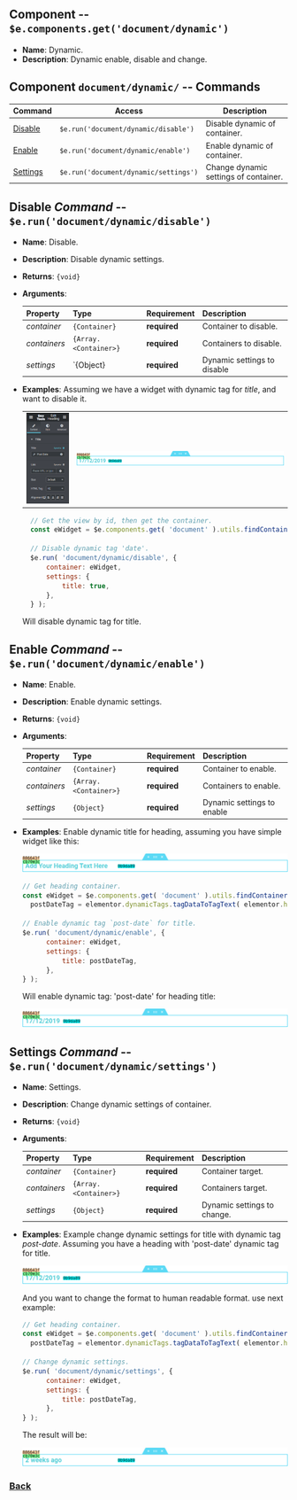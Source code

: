 ## Component -- `$e.components.get('document/dynamic')`

*  **Name**: Dynamic.
*  **Description**: Dynamic enable, disable and change.

## Component `document/dynamic/` -- Commands
| Command                                                         | Access                                  | Description         
|-----------------------------------------------------------------|-----------------------------------------|-----------------------------------------
| [Disable](#disable-command----erundocumentdynamicdisable)       | `$e.run('document/dynamic/disable')`    | Disable dynamic of container. 
| [Enable](#enable-command----erundocumentdynamicenable)          | `$e.run('document/dynamic/enable')`     | Enable dynamic of container.
| [Settings](#settings-command----erundocumentdynamicsettings)    | `$e.run('document/dynamic/settings')`   | Change dynamic settings of container.


## Disable _Command_ -- `$e.run('document/dynamic/disable')`
*  **Name**: Disable.
*  **Description**: Disable dynamic settings.
*  **Returns**: `{void}`
*  **Arguments**: 

    | Property     | Type                  | Requirement   | Description |
    |---           |---                    |---            |---|
    | _container_  | `{Container}`         | **required**  | Container to disable.
    | _containers_ | `{Array.<Container>}` | **required**  | Containers to disable.
    | _settings_   | `{Object}             | **required**  | Dynamic settings to disable <TODO EXPLAIN WHY>

* **Examples**:
    Assuming we have a widget with dynamic tag for *title*, and want to disable it.
    
    |    |    |
    |---:|:---|
    | ![edit-heading-with-dynamic-title-date](../../../../../../images/edocument-dynamic/edit-heading-with-dynamic-title-date.png) | ![widget-heading-with-dynamic-title-date](../../../../../../images/edocument-dynamic/widget-heading-with-dynamic-title-date.png)

    ```javascript
      // Get the view by id, then get the container.
      const eWidget = $e.components.get( 'document' ).utils.findContainerById( '0b9da89' );
  
      // Disable dynamic tag 'date'.
      $e.run( 'document/dynamic/disable', {
          container: eWidget,
          settings: {
              title: true,
          },
      } );
    ```
    Will disable dynamic tag for title.

## Enable _Command_ -- `$e.run('document/dynamic/enable')`
*  **Name**: Enable.
*  **Description**: Enable dynamic settings.
*  **Returns**: `{void}`
*  **Arguments**: 

    | Property     | Type                  | Requirement   | Description |
    |---           |---                    |---            |---|
    | _container_  | `{Container}`         | **required**  | Container to enable.
    | _containers_ | `{Array.<Container>}` | **required**  | Containers to enable.
    | _settings_   | `{Object}`            | **required**  | Dynamic settings to enable

* **Examples**:
    Enable dynamic title for heading, assuming you have simple widget like this:
    
    ![widget-heading](../../../../../../images/base/widget-heading.png)
    ```javascript
    // Get heading container.
    const eWidget = $e.components.get( 'document' ).utils.findContainerById( '0b9da89' ),
      postDateTag = elementor.dynamicTags.tagDataToTagText( elementor.helpers.getUniqueID(), 'post-date', new Backbone.Model( {} ));
  
    // Enable dynamic tag `post-date` for title.
    $e.run( 'document/dynamic/enable', {
          container: eWidget,
          settings: {
              title: postDateTag,
          },
    } );
    ```
    Will enable dynamic tag: 'post-date' for heading title:
    
    ![widget-heading-with-dynamic-title-date](../../../../../../images/edocument-dynamic/widget-heading-with-dynamic-title-date.png)


## Settings _Command_ -- `$e.run('document/dynamic/settings')`
*  **Name**: Settings.
*  **Description**: Change dynamic settings of container.
*  **Returns**: `{void}`
*  **Arguments**: 

    | Property     | Type                  | Requirement   | Description |
    |---           |---                    |---            |---|
    | _container_  | `{Container}`         | **required**  | Container target.
    | _containers_ | `{Array.<Container>}` | **required**  | Containers target.
    | _settings_   | `{Object}`            | **required**  | Dynamic settings to change.
    
* **Examples**:
    Example change dynamic settings for title with dynamic tag *post-date*.
    Assuming you have a heading with 'post-date' dynamic tag for title.
    
    ![widget-heading-with-dynamic-title-date](../../../../../../images/edocument-dynamic/widget-heading-with-dynamic-title-date.png)
    
    And you want to change the format to human readable format. use next example:
    
    ```javascript
    // Get heading container.
    const eWidget = $e.components.get( 'document' ).utils.findContainerById( '0b9da89' ),
      postDateTag = elementor.dynamicTags.tagDataToTagText( elementor.helpers.getUniqueID(), 'post-date', new Backbone.Model( { format: 'human'} ));
    
    // Change dynamic settings.
    $e.run( 'document/dynamic/settings', {
          container: eWidget,
          settings: {
              title: postDateTag,
          },
    } );
    ```
    The result will be:
    
    ![widget-heading-with-dynamic-title-date-human-readable](../../../../../../images/edocument-dynamic/widget-heading-with-dynamic-title-date-human-readable.png)


### [Back](../readme.md) 
